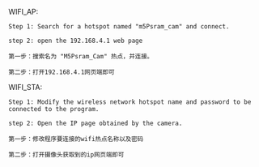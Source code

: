 
WIFI_AP:

    Step 1: Search for a hotspot named "m5Psram_cam" and connect.

    step 2: open the 192.168.4.1 web page

    第一步：搜索名为 "M5Psram_Cam" 热点，并连接。

    第二步：打开192.168.4.1网页端即可

WIFI_STA:
  
    Step 1: Modify the wireless network hotspot name and password to be connected to the program.

    step 2: Open the IP page obtained by the camera.

    第一步：修改程序要连接的wifi热点名称以及密码

    第二步：打开摄像头获取到的ip网页端即可